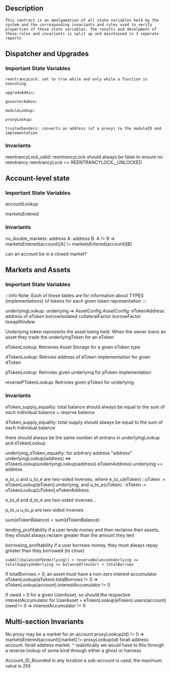 ## Description
    This contract is an amalgamation of all state variables held by the system and the corresponding invariants and rules used to verify properties of those state variables. The results and develpment of these rules and invariants is split up and maintained in 3 seperate reports


## Dispatcher and Upgrades
### Important State Variables
    reentrancyLock: set to true while and only while a function is executing

    upgradeAdmin:

    governerAdmin:

    moduleLookup:

    proxyLookup:

    trustedSenders: converts an address (of a proxy) to the moduleID and implementation

### Invariants
reentrancyLock_valid: reentrancyLock should always be false to ensure no reentrancy
    reentrancyLock == REENTRANCYLOCK__UNLOCKED


## Account-level state
### Important State Variables

accountLookup

marketsEntered

### Invariants

no_double_markets:
    address A. address B.
    A != B => marketsEntered(account)[A] != marketsEntered(account)[B]

can an account be in a closed market?


## Markets and Assets
### Important State Variables

:::info
    Note: Each of these tables are for information about TYPES (implementations) of tokens for each given token representation
:::

underlyingLookup: underlying => AssetConfig
    AssetConfig:
        eTokenAddress: address of eToken
        borrowIsolated
        collateralFactor
        borrowFactor
        tswapWindow

Underlying token represents the asset being held. When the owner loans an asset they trade the underlyingToken for an eToken

eTokenLookup: Retrieves Asset Storage for a given eToken type

dTokenLookup: Retrives address of eToken implementation for given dToken

pTokenLookup: Retrivies given underlying for pToken implementation

reversePTokenLookup: Retrivies given pToken for underlying

### Invariants

eToken_supply_equality:
        total balance should always be equal to the sum of each individual balance + reserve balance

dToken_supply_equality:
    total supply should always be equal to the sum of each individual balance

there should always be the same number of entrans in underlyingLookup and eTokenLookup


underlying_eToken_equality:
for arbitrary address "address"
    underlyingLookup(address) <=>
    eTokenLookup(underlyingLookup(address).eTokenAddress).underlying == address
 
e_to_u and u_to_e are two-sided inverses, where
  e_to_u(eToken) : uToken := eTokenLookup[eToken].underlying, and
  u_to_e(uToken) : eToken := uTokenLookup[uToken].eTokenAddress

e_to_d and d_to_e are two-sided inverses...

p_to_u u_to_p are two-sided inverses

sum(eTokenBalance) = sum(dTokenBalance)

lending_profitability
    if a user lends money and then reclaims their assets, they should always reclaim greater than the amount they lent

borrowing_profitability
    if a user borrows money, they must always repay greater than they borrowed (to close)

    sumAll(balanceOfUnderlying)) + reserveBalanceUnderlying <= totalSupplyUnderlying <= balanceOf(euler) + totalBorrows 

If totalBorrows > 0, an asset must have a non-zero interest accumulator
    eTokenLookup(eToken).totalBorrows != 0 => eTokenLookup(account).interestAccumulator != 0

If owed > 0 for a given UserAsset, so should the respective interestAccumulator
    for UserAsset = eTokenLookup(eToken).users(account)
        owed != 0 => interestAccumulator != 0


## Multi-section Invariants

No proxy may be a market for an account
    proxyLookup(id) != 0 => marketsEntered(account)[market] != proxyLookup(id) 
        forall address account. forall address market.
    ^ realistically we would have to this through a reverse lookup of some kind through either a ghost or harness

Account_ID_Bounded
    in any location a sub-account is used, the maximum value is 255